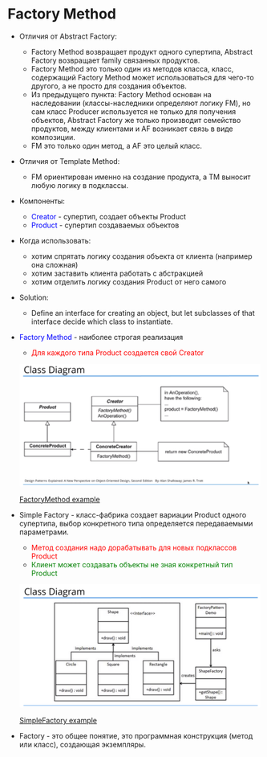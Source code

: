 # Factory Method
* Отличия от Abstract Factory:
  + Factory Method возвращает продукт одного супертипа, Abstract Factory возвращает family связанных продуктов.
  + Factory Method это только один из методов класса, класс, содержащий Factory Method может использоваться для чего-то другого, а не просто для создания объектов.
  + Из предыдущего пункта: Factory Method основан на наследовании (классы-наследники определяют логику FM), но сам класс Producer используется не только для получения объектов,
  Abstract Factory же только производит семейство продуктов, между клиентами и AF возникает связь в виде композиции.
  + FM это только один метод, а AF это целый класс.
* Отличия от Template Method:
  + FM ориентирован именно на создание продукта, а TM выносит любую логику в подклассы.
* Компоненты:
  + <span style="color:blue">Creator</span> - супертип, создает объекты Product
  + <span style="color:blue">Product</span> - супертип создаваемых объектов
* Когда использовать:
  - хотим спрятать логику создания объекта от клиента (например она сложная)
  - хотим заставить клиента работать с абстракцией 
  - хотим отделить логику создания Product от него самого
* Solution:
  + Define an interface for creating an object, but let subclasses of that interface decide which class to instantiate.
  
* <span style="color:blue">Factory Method</span> - наиболее строгая реализация
  + <span style="color:red">Для каждого типа Product создается свой Creator</span>
  
  ![FactoryMethod](abstractCreator.png)

  [FactoryMethod example](../../../src/main/java/arbocdi/dp/creational/factoryMethod/FactoryMethod.java)

* Simple Factory - класс-фабрика создает вариации Product одного супертипа, выбор конкретного типа определяется передаваемыми параметрами.
  + <span style="color:red">Метод создания надо дорабатывать для новых подклассов Product</span>
  + <span style="color:green">Клиент может создавать объекты не зная конкретный тип Product</span>
  
  ![ConcreteCreator.png](concreteCreator.png)
  
  [SimpleFactory example](../../../src/main/java/arbocdi/dp/creational/factoryMethod/ConcreteCreator.java)

* Factory - это общее понятие, это программная конструкция (метод или класс), создающая экземпляры.
